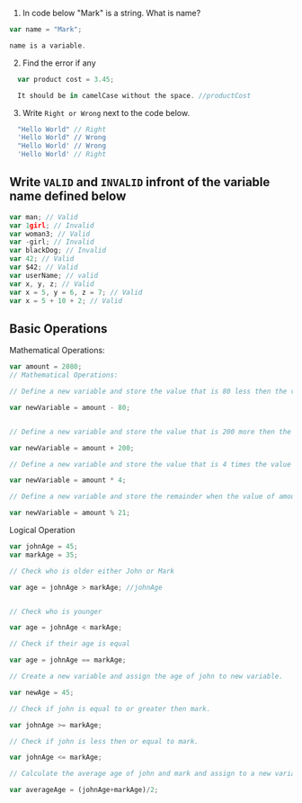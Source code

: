 1. In code below "Mark" is a string.  What is name?
```js
var name = "Mark";

name is a variable.
```

2. Find the error if any
```js
  var product cost = 3.45;

  It should be in camelCase without the space. //productCost
```

3. Write `Right or Wrong` next to the code below.

```js
  "Hello World" // Right
  'Hello World" // Wrong
  "Hello World' // Wrong
  'Hello World' // Right
```

## Write `VALID` and `INVALID` infront of the variable name defined below
```js
var man; // Valid
var 1girl; // Invalid
var woman3; // Valid
var -girl; // Invalid
var blackDog; // Invalid
var 42; // Valid
var $42; // Valid
var userName; // valid
var x, y, z; // Valid
var x = 5, y = 6, z = 7; // Valid
var x = 5 + 10 + 2; // Valid
```

## Basic Operations

Mathematical Operations:

```js
var amount = 2080;
// Mathematical Operations:

// Define a new variable and store the value that is 80 less then the value of amount.

var newVariable = amount - 80;


// Define a new variable and store the value that is 200 more then the value of amount.

var newVariable = amount + 200;

// Define a new variable and store the value that is 4 times the value of amount.

var newVariable = amount * 4;

// Define a new variable and store the remainder when the value of amount is  divided by 21.

var newVariable = amount % 21;
```
Logical Operation
```js
var johnAge = 45;
var markAge = 35;

// Check who is older either John or Mark

var age = johnAge > markAge; //johnAge


// Check who is younger

var age = johnAge < markAge;

// Check if their age is equal

var age = johnAge == markAge;

// Create a new variable and assign the age of john to new variable.

var newAge = 45;

// Check if john is equal to or greater then mark.

var johnAge >= markAge;

// Check if john is less then or equal to mark.

var johnAge <= markAge;

// Calculate the average age of john and mark and assign to a new variable.

var averageAge = (johnAge+markAge)/2;
```